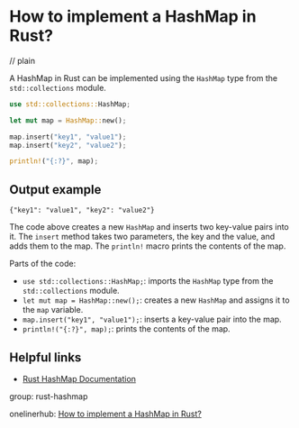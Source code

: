 # How to implement a HashMap in Rust?
// plain

A HashMap in Rust can be implemented using the `HashMap` type from the `std::collections` module.

```rust
use std::collections::HashMap;

let mut map = HashMap::new();

map.insert("key1", "value1");
map.insert("key2", "value2");

println!("{:?}", map);
```

## Output example

```
{"key1": "value1", "key2": "value2"}
```

The code above creates a new `HashMap` and inserts two key-value pairs into it. The `insert` method takes two parameters, the key and the value, and adds them to the map. The `println!` macro prints the contents of the map.

Parts of the code:
- `use std::collections::HashMap;`: imports the `HashMap` type from the `std::collections` module.
- `let mut map = HashMap::new();`: creates a new `HashMap` and assigns it to the `map` variable.
- `map.insert("key1", "value1");`: inserts a key-value pair into the map.
- `println!("{:?}", map);`: prints the contents of the map.

## Helpful links
- [Rust HashMap Documentation](https://doc.rust-lang.org/std/collections/struct.HashMap.html)

group: rust-hashmap

onelinerhub: [How to implement a HashMap in Rust?](https://onelinerhub.com/rust/how-to-implement-a-hashmap-in-rust)